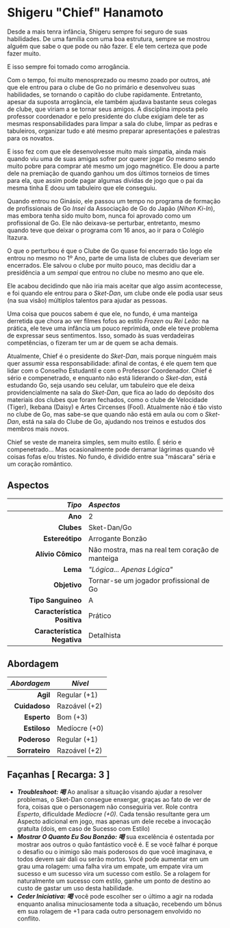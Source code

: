# Shigeru "Chief" Hanamoto

Desde a mais tenra infância, Shigeru sempre foi seguro de suas habilidades. De uma família com uma boa estrutura, sempre se mostrou alguém que sabe o que pode ou não fazer. E ele tem certeza que pode fazer muito.

E isso sempre foi tomado como arrogância.

Com o tempo, foi muito menosprezado ou mesmo zoado por outros, até que ele entrou para o clube de Go no primário e desenvolveu suas habilidades, se tornando o capitão do clube rapidamente. Entretanto, apesar da suposta arrogância, ele também ajudava bastante seus colegas de clube, que viriam a se tornar seus amigos. A disciplina imposta pelo professor coordenador e pelo presidente do clube exigiam dele ter as mesmas responsabilidades para limpar a sala do clube, limpar as pedras e tabuleiros, organizar tudo e até mesmo preparar apresentações e palestras para os novatos.

E isso fez com que ele desenvolvesse muito mais simpatia, ainda mais quando viu uma de suas amigas sofrer por querer jogar _Go_ mesmo sendo muito pobre para comprar até mesmo um jogo magnético. Ele doou a parte dele na premiação de quando ganhou um dos últimos torneios de times para ela, que assim pode pagar algumas dívidas de jogo que o pai da mesma tinha E doou um tabuleiro que ele conseguiu.

Quando entrou no Ginásio, ele passou um tempo no programa de formação de profissionais de Go _Insei_ da Associação de Go do Japão (_Nihon Ki-In_), mas embora tenha sido muito bom, nunca foi aprovado como um profissional de Go. Ele não deixava-se perturbar, entretanto, mesmo quando teve que deixar o programa com 16 anos, ao ir para o Colégio Itazura.

O que o perturbou é que o Clube de Go quase foi encerrado tão logo ele entrou no mesmo no 1º Ano, parte de uma lista de clubes que deveriam ser encerrados. Ele salvou o clube por muito pouco, mas decidiu dar a presidência a um _sempai_ que entrou no clube no mesmo ano que ele.

Ele acabou decidindo que não iria mais aceitar que algo assim acontecesse, e foi quando ele entrou para o _Sket-Dan_, um clube onde ele podia usar seus (na sua visão) múltiplos talentos para ajudar as pessoas.

Uma coisa que poucos sabem é que ele, no fundo, é uma manteiga derretida que chora ao ver filmes fofos ao estilo _Frozen_ ou _Rei Leão_: na prática, ele teve uma infância um pouco reprimida, onde ele teve problema de expressar seus sentimentos. Isso, somado às suas verdadeiras competências, o fizeram ter um ar de quem se acha demais.

Atualmente, Chief é o presidente do _Sket-Dan_, mais porque ninguém mais quer assumir essa responsabilidade: afinal de contas, é ele quem tem que lidar com o Conselho Estudantil e com o Professor Coordenador. Chief é sério e compenetrado, e enquanto não está liderando o _Sket-dan_, está estudando Go, seja usando seu celular, um tabuleiro que ele deixa providencialmente na sala do _Sket-Dan_, que fica ao lado do depósito dos materiais dos clubes que foram fechados, como o clube de Velocidade (Tiger), Ikebana (Daisy) e Artes Circenses (Fool). Atualmente não é tão visto no clube de Go, mas sabe-se que quando não está em aula ou com o _Sket-Dan_, está na sala do Clube de Go, ajudando nos treinos e estudos dos membros mais novos.

Chief se veste de maneira simples, sem muito estilo. É sério e compenetrado... Mas ocasionalmente pode derramar lágrimas quando vê coisas fofas e/ou tristes. No fundo, é dividido entre sua "máscara" séria e um coração romântico.

## Aspectos

|                  ___Tipo___ | ___Aspectos___                                  |
|----------------------------:|:------------------------------------------------|
|                     __Ano__ | 2                                               |
|                  __Clubes__ | Sket-Dan/Go                                     |
|             __Estereótipo__ | Arrogante Bonzão                                |
|           __Alívio Cômico__ | Não mostra, mas na real tem coração de manteiga |
|                    __Lema__ | _"Lógica... Apenas Lógica"_                     |
|                __Objetivo__ | Tornar-se um jogador profissional de Go         |
|          __Tipo Sanguíneo__ | A                                               |
| __Característica Positiva__ | Prático                                         |
| __Característica Negativa__ | Detalhista                                      |

## Abordagem

| ___Abordagem___ | ___Nível___   |
|----------------:|---------------|
|        __Agil__ | Regular (+1)  |
|   __Cuidadoso__ | Razoável (+2) |
|     __Esperto__ | Bom (+3)      |
|    __Estiloso__ | Medíocre (+0) |
|    __Poderoso__ | Regular (+1)  |
|  __Sorrateiro__ | Razoável (+2) |

## Façanhas [ Recarga: 3 ]

+ __*Troubleshoot: 喝*__ Ao analisar a situação visando ajudar a resolver problemas, o Sket-Dan consegue enxergar, graças ao fato de ver de fora, coisas que o personagem não conseguiria ver. Role contra _Esperto_, dificuldade _Medíocre (+0)_. Cada tensão resultante gera um Aspecto adicional em jogo, mas apenas um dele recebe a invocação gratuíta (dois, em caso de Sucesso com Estilo)
+ __*Mostrar O Quanto Eu Sou Bonzão: 喝*__ sua excelência é ostentada por mostrar aos outros o quão fantástico você é. E se você falhar é porque o desafio ou o inimigo são mais poderosos do que você imaginava, e todos devem sair dali ou serão mortos. Você pode aumentar em um grau uma rolagem: uma falha vira um empate, um empate vira um sucesso e um sucesso vira um sucesso com estilo. Se a rolagem for naturalmente um sucesso com estilo, ganhe um ponto de destino ao custo de gastar um uso desta habilidade.
+ __*Ceder Iniciativa: 喝*__  você pode escolher ser o último a agir na rodada enquanto analisa minuciosamente toda a situação, recebendo um bônus em sua rolagem de +1 para cada outro personagem envolvido no conflito.
